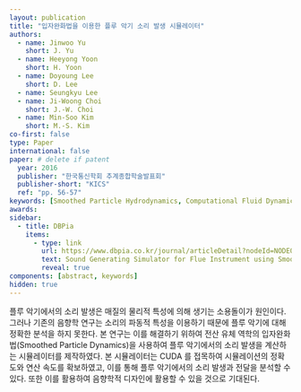 ```yaml
---
layout: publication
title: "입자완화법을 이용한 플루 악기 소리 발생 시뮬레이터"
authors:
  - name: Jinwoo Yu
    short: J. Yu
  - name: Heeyong Yoon
    short: H. Yoon
  - name: Doyoung Lee
    short: D. Lee
  - name: Seungkyu Lee
  - name: Ji-Woong Choi
    short: J.-W. Choi
  - name: Min-Soo Kim
    short: M.-S. Kim
co-first: false
type: Paper
international: false
paper: # delete if patent
  year: 2016
  publisher: "한국통신학회 추계종합학술발표회"
  publisher-short: "KICS"
  ref: "pp. 56-57"
keywords: [Smoothed Particle Hydrodynamics, Computational Fluid Dynamics, Sound Generation]
awards:
sidebar:
  - title: DBPia
    items: 
      - type: link
        url: https://www.dbpia.co.kr/journal/articleDetail?nodeId=NODE07082969
        text: Sound Generating Simulator for Flue Instrument using Smoothed Particle Hydrodynamics
        reveal: true
components: [abstract, keywords]
hidden: true
---
```


플루 악기에서의 소리 발생은 매질의 물리적 특성에 의해 생기는 소용돌이가 원인이다. 그러나 기존의 음향학 연구는 소리의 파동적 특성을 이용하기 때문에 플루 악기에 대해 정확한 분석을 하지 못한다. 본 연구는 이를 해결하기 위하여 전산  유체  역학의  입자완화법(Smoothed  Particle  Dynamics)을  사용하여  플루  악기에서의  소리  발생을  계산하는 시뮬레이터를  제작하였다.  본  시뮬레이터는  CUDA 를  접목하여  시뮬레이션의  정확도와  연산  속도를  확보하였고,  이를 통해  플루  악기에서의  소리  발생과  전달을  분석할  수  있다.  또한  이를  활용하여  음향학적  디자인에  활용할  수  있을 것으로 기대된다.
